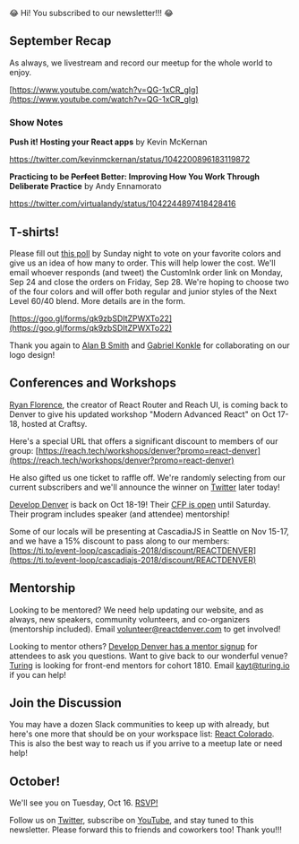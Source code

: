 😂 Hi! You subscribed to our newsletter!!! 😂

## September Recap

As always, we livestream and record our meetup for the whole world to enjoy.

[https://www.youtube.com/watch?v=QG-1xCR_glg](https://www.youtube.com/watch?v=QG-1xCR_glg)

### Show Notes

**Push it! Hosting your React apps** by Kevin McKernan

https://twitter.com/kevinmckernan/status/1042200896183119872

**Practicing to be ~~Perfect~~ Better: Improving How You Work Through Deliberate Practice** by Andy Ennamorato

https://twitter.com/virtualandy/status/1042244897418428416

## T-shirts!

Please fill out [this poll](https://goo.gl/forms/qk9zbSDItZPWXTo22) by Sunday night to vote on your favorite colors and give us an idea of how many to order. This will help lower the cost. We'll email whoever responds (and tweet) the CustomInk order link on Monday, Sep 24 and close the orders on Friday, Sep 28. We're hoping to choose two of the four colors and will offer both regular and junior styles of the Next Level 60/40 blend. More details are in the form.

[https://goo.gl/forms/qk9zbSDItZPWXTo22](https://goo.gl/forms/qk9zbSDItZPWXTo22)

Thank you again to [Alan B Smith](https://twitter.com/_alanbsmith) and [Gabriel Konkle](https://twitter.com/gabrielkonkle) for collaborating on our logo design!

## Conferences and Workshops

[Ryan Florence](https://twitter.com/ryanflorence), the creator of React Router and Reach UI, is coming back to Denver to give his updated workshop "Modern Advanced React" on Oct 17-18, hosted at Craftsy.

Here's a special URL that offers a significant discount to members of our group: [https://reach.tech/workshops/denver?promo=react-denver](https://reach.tech/workshops/denver?promo=react-denver)

He also gifted us one ticket to raffle off. We're randomly selecting from our current subscribers and we'll announce the winner on [Twitter](https://twitter.com/reactdenver) later today!

[Develop Denver](https://developdenver.org/) is back on Oct 18-19! Their [CFP is open](https://developdenver.org/) until Saturday. Their program includes speaker (and attendee) mentorship!

Some of our locals will be presenting at CascadiaJS in Seattle on Nov 15-17, and we have a 15% discount to pass along to our members: [https://ti.to/event-loop/cascadiajs-2018/discount/REACTDENVER](https://ti.to/event-loop/cascadiajs-2018/discount/REACTDENVER)

## Mentorship

Looking to be mentored? We need help updating our website, and as always, new speakers, community volunteers, and co-organizers (mentorship included). Email volunteer@reactdenver.com to get involved!

Looking to mentor others? [Develop Denver has a mentor signup](https://twitter.com/dvlpdnvr/status/1042077088147226624) for attendees to ask you questions. Want to give back to our wonderful venue? [Turing](https://www.turing.io/) is looking for front-end mentors for cohort 1810. Email kayt@turing.io if you can help!

## Join the Discussion

You may have a dozen Slack communities to keep up with already, but here's one more that should be on your workspace list: [React Colorado](https://reactcolorado.com/). This is also the best way to reach us if you arrive to a meetup late or need help!

## October!

We'll see you on Tuesday, Oct 16. [RSVP!](https://www.meetup.com/ReactDenver/events/247491547/)

Follow us on [Twitter](https://twitter.com/reactdenver), subscribe on [YouTube](https://www.youtube.com/channel/UC0l91ig1FOXYaZonnr9m1lw), and stay tuned to this newsletter. Please forward this to friends and coworkers too! Thank you!!!
